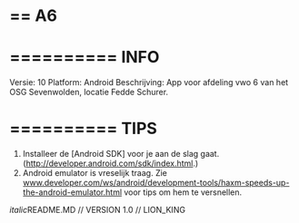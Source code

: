 ==
A6
==

==========
INFO
==========
Versie: 10
Platform: Android
Beschrijving: App voor afdeling vwo 6 van het OSG Sevenwolden, locatie Fedde Schurer.

==========
TIPS
==========
1) Installeer de [Android SDK] voor je aan de slag gaat. (http://developer.android.com/sdk/index.html.)
2) Android emulator is vreselijk traag. 
Zie www.developer.com/ws/android/development-tools/haxm-speeds-up-the-android-emulator.html
voor tips om hem te versnellen. 


*italic*README.MD // VERSION 1.0 // LION_KING    
